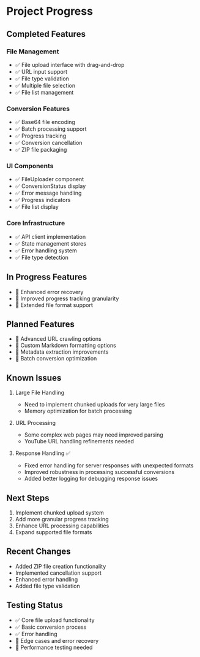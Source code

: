 # Project Progress

## Completed Features

### File Management
- ✅ File upload interface with drag-and-drop
- ✅ URL input support
- ✅ File type validation
- ✅ Multiple file selection
- ✅ File list management

### Conversion Features
- ✅ Base64 file encoding
- ✅ Batch processing support
- ✅ Progress tracking
- ✅ Conversion cancellation
- ✅ ZIP file packaging

### UI Components
- ✅ FileUploader component
- ✅ ConversionStatus display
- ✅ Error message handling
- ✅ Progress indicators
- ✅ File list display

### Core Infrastructure
- ✅ API client implementation
- ✅ State management stores
- ✅ Error handling system
- ✅ File type detection

## In Progress Features
- 🔄 Enhanced error recovery
- 🔄 Improved progress tracking granularity
- 🔄 Extended file format support

## Planned Features
- 📝 Advanced URL crawling options
- 📝 Custom Markdown formatting options
- 📝 Metadata extraction improvements
- 📝 Batch conversion optimization

## Known Issues
1. Large File Handling
   - Need to implement chunked uploads for very large files
   - Memory optimization for batch processing

2. URL Processing
   - Some complex web pages may need improved parsing
   - YouTube URL handling refinements needed

3. Response Handling ✅
   - Fixed error handling for server responses with unexpected formats
   - Improved robustness in processing successful conversions
   - Added better logging for debugging response issues

## Next Steps
1. Implement chunked upload system
2. Add more granular progress tracking
3. Enhance URL processing capabilities
4. Expand supported file formats

## Recent Changes
- Added ZIP file creation functionality
- Implemented cancellation support
- Enhanced error handling
- Added file type validation

## Testing Status
- ✅ Core file upload functionality
- ✅ Basic conversion process
- ✅ Error handling
- 🔄 Edge cases and error recovery
- 📝 Performance testing needed

